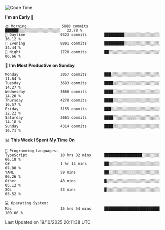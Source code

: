 <!--START_SECTION:waka-->
![Code Time](http://img.shields.io/badge/Code%20Time-5%2C438%20hrs%2025%20mins-blue)

**I'm an Early 🐤** 

```text
🌞 Morning                5880 commits        ██████░░░░░░░░░░░░░░░░░░░   22.78 % 
🌆 Daytime                9323 commits        █████████░░░░░░░░░░░░░░░░   36.12 % 
🌃 Evening                8891 commits        █████████░░░░░░░░░░░░░░░░   34.44 % 
🌙 Night                  1720 commits        ██░░░░░░░░░░░░░░░░░░░░░░░   06.66 % 
```
📅 **I'm Most Productive on Sunday** 

```text
Monday                   3057 commits        ███░░░░░░░░░░░░░░░░░░░░░░   11.84 % 
Tuesday                  3683 commits        ████░░░░░░░░░░░░░░░░░░░░░   14.27 % 
Wednesday                3666 commits        ████░░░░░░░░░░░░░░░░░░░░░   14.20 % 
Thursday                 4278 commits        ████░░░░░░░░░░░░░░░░░░░░░   16.57 % 
Friday                   3155 commits        ███░░░░░░░░░░░░░░░░░░░░░░   12.22 % 
Saturday                 3661 commits        ████░░░░░░░░░░░░░░░░░░░░░   14.18 % 
Sunday                   4314 commits        ████░░░░░░░░░░░░░░░░░░░░░   16.71 % 
```


📊 **This Week I Spent My Time On** 

```text
💬 Programming Languages: 
TypeScript               10 hrs 32 mins      █████████████████░░░░░░░░   66.18 % 
C#                       1 hr 14 mins        ██░░░░░░░░░░░░░░░░░░░░░░░   07.80 % 
YAML                     59 mins             ██░░░░░░░░░░░░░░░░░░░░░░░   06.26 % 
Other                    48 mins             █░░░░░░░░░░░░░░░░░░░░░░░░   05.12 % 
SQL                      33 mins             █░░░░░░░░░░░░░░░░░░░░░░░░   03.52 % 

💻 Operating System: 
Mac                      15 hrs 54 mins      █████████████████████████   100.00 % 
```


 Last Updated on 19/10/2025 20:11:38 UTC
<!--END_SECTION:waka-->
